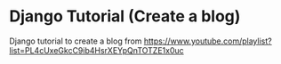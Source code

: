 # Django Tutorial (Create a blog)
Django tutorial to create a blog from https://www.youtube.com/playlist?list=PL4cUxeGkcC9ib4HsrXEYpQnTOTZE1x0uc
